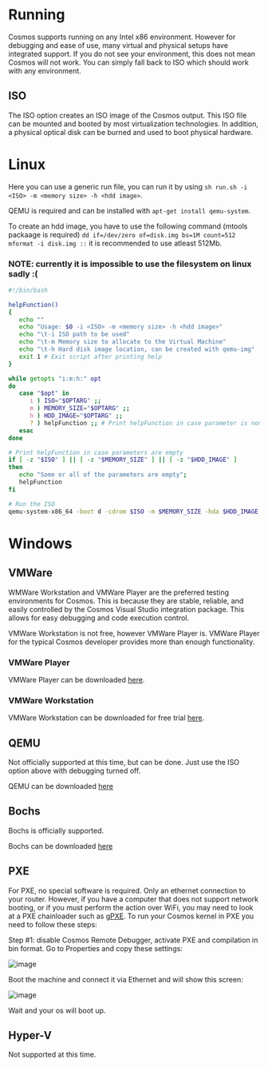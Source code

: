 # Running
Cosmos supports running on any Intel x86 environment. However for debugging
and ease of use, many virtual and physical setups have integrated support. If
you do not see your environment, this does not mean Cosmos will not work. You
can simply fall back to ISO which should work with any environment.

##  ISO

The ISO option creates an ISO image of the Cosmos output. This ISO file can be
mounted and booted by most virtualization technologies. In addition, a physical
optical disk can be burned and used to boot physical hardware.

# Linux

Here you can use a generic run file, you can run it by using `sh run.sh -i <ISO> -m <memory size> -h <hdd image>`.

QEMU is required and can be installed with `apt-get install qemu-system`.

To create an hdd image, you have to use the following command (mtools packaage is required) 
`dd if=/dev/zero of=disk.img bs=1M count=512
mformat -i disk.img ::` it is recommended to use atleast 512Mb.
### NOTE: currently it is impossible to use the filesystem on linux sadly :(

```sh
#!/bin/bash

helpFunction()
{
   echo ""
   echo "Usage: $0 -i <ISO> -m <memory size> -h <hdd image>"
   echo "\t-i ISO path to be used"
   echo "\t-m Memory size to allocate to the Virtual Machine"
   echo "\t-h Hard disk image location, can be created with qemu-img"
   exit 1 # Exit script after printing help
}

while getopts "i:m:h:" opt
do
   case "$opt" in
      i ) ISO="$OPTARG" ;;
      m ) MEMORY_SIZE="$OPTARG" ;;
      h ) HDD_IMAGE="$OPTARG" ;;
      ? ) helpFunction ;; # Print helpFunction in case parameter is non-existent
   esac
done

# Print helpFunction in case parameters are empty
if [ -z "$ISO" ] || [ -z "$MEMORY_SIZE" ] || [ -z "$HDD_IMAGE" ]
then
   echo "Some or all of the parameters are empty";
   helpFunction
fi

# Run the ISO
qemu-system-x86_64 -boot d -cdrom $ISO -m $MEMORY_SIZE -hda $HDD_IMAGE
```

# Windows

## VMWare

WMWare Workstation and VMWare Player are the preferred testing environments
for Cosmos. This is because they are stable, reliable, and easily controlled
by the Cosmos Visual Studio integration package. This allows for easy debugging and code execution control.

VMWare Workstation is not free, however VMWare Player is. VMWare Player for
the typical Cosmos developer provides more than enough functionality.

### VMWare Player

VMWare Player can be downloaded [here](https://www.vmware.com/go/getplayer-win).

### VMWare Workstation

VMWare Workstation can be downloaded for free trial [here](https://www.vmware.com/go/getworkstation-win).

##  QEMU

Not officially supported at this time, but can be done. Just use the ISO option above with debugging turned off.

QEMU can be downloaded [here](https://qemu.weilnetz.de/w64/)

## Bochs

Bochs is officially supported.

Bochs can be downloaded [here](https://bochs.sourceforge.io/getcurrent.html)

## PXE

For PXE, no special software is required. Only an ethernet connection to your router. However, if you have a computer that does not support network booting, or if you must perform the action over WiFi, you may need to look at a PXE chainloader such as [gPXE](http://etherboot.org/wiki/).
To run your Cosmos kernel in PXE you need to follow these steps:

Step #1: disable Cosmos Remote Debugger, activate PXE and compilation in bin format.
Go to Properties and copy these settings:

![image](https://user-images.githubusercontent.com/98218366/178479237-a22a7b5f-250e-432d-ba74-0da502e82f7b.png)

Boot the machine and connect it via Ethernet and will show this screen:

![image](https://user-images.githubusercontent.com/98218366/178479800-c70faa5d-1fab-4da4-8f27-05eefee89b75.png)

Wait and your os will boot up.

## Hyper-V

Not supported at this time.


